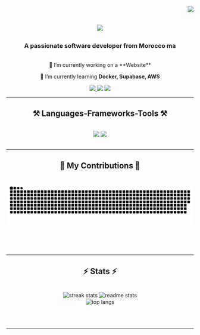 <img align="right" src="https://visitor-badge.laobi.icu/badge?page_id=akarichan00.akarichan00" />

<h1 align="center">
  <a href="https://git.io/typing-svg">
      <img src="https://readme-typing-svg.herokuapp.com/?font=Righteous&size=35&color=D397F8&center=true&vCenter=true&width=500&height=70&duration=4000&lines=Hi+There!;+I'm+nunu!;" />
  </a>
</h1>

<h3 align="center">A passionate software developer from Morocco ma</h3>

<br/>

<div align="center">
  🔭 I’m currently working on a **Website**

  🌱 I’m currently learning **Docker, Supabase, AWS**

</div>

<div align="center">
  <a href="mailto:nohailabenaissa789@gmail.com">
    <img src="https://img.shields.io/badge/Gmail-333333?style=for-the-badge&logo=gmail&logoColor=red" />
  </a>
  <a src="https://www.linkedin.com/in/nohaila-undefined-138b20304/" target="_blank">
      <img src="https://img.shields.io/badge/LinkedIn-0077B5?style=for-the-badge&logo=linkedin&logoColor=white" target="_blank" />
  </a>
   <a href="https://akarichan00.github.io" target="_blank">
     <img src="https://img.shields.io/badge/Portfolio-FF5722?style=for-the-badge&logo=todoist&logoColor=white" target="_blank" /> <!-- sqlite, safari, google-chrome are other good icon options -->
  </a>
  
</div>
 <hr/>
 
<h2 align="center">⚒️ Languages-Frameworks-Tools ⚒️</h2>
<br/>
<div align="center">
    <img src="https://skillicons.dev/icons?i=react,bootstrap,mui,html,css,vscode,github,figma,tailwind,git,r" />
    <img src="https://skillicons.dev/icons?i=nodejs,python,javascript,typescript,express,firebase,mongodb,c,java,nextjs,mysql,flask" /><br>
</div>

<br/>
<hr/>

<div align="center">
  <h2>🐍 My Contributions 🐍</h2>
  <br>
  <img alt="snake eating my contributions" src="https://raw.githubusercontent.com/akarichan00/akarichan00/output/github-contribution-grid-snake.svg" />
  
  <br/><br/><br/>
</div>

<hr/>

<h2 align="center">⚡ Stats ⚡</h2>
<br>
<div align=center>
  <img width=390 src="https://github-readme-stats.vercel.app/?user=akarichan00&count_private=true&theme=react&border_radius=10" alt="streak stats"/>
  <img width=390 src="https://github-readme-stats.vercel.app/api?username=akarichan00&count_private=true&show_icons=true&theme=react&rank_icon=github&border_radius=10" alt="readme stats" />
  <br/>
  <img width=325 align="center" src="https://streak-stats.demolab.com/api/top-langs/?username=akarichan00&hide=HTML&langs_count=8&layout=compact&theme=react&border_radius=10&size_weight=0.5&count_weight=0.5&exclude_repo=github-readme-stats" alt="top langs" />
</div>

<br/><br/>

<hr/>

<br/>


































